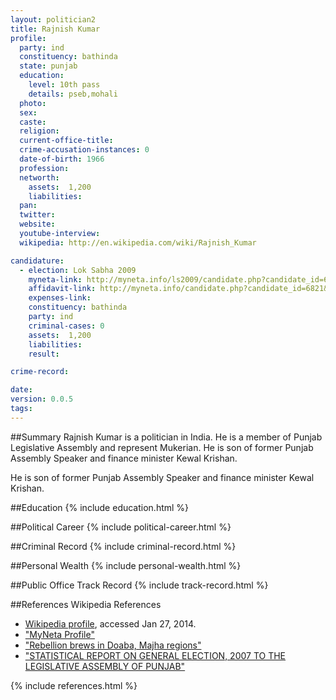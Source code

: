 ```yaml
---
layout: politician2
title: Rajnish Kumar
profile: 
  party: ind
  constituency: bathinda
  state: punjab
  education: 
    level: 10th pass
    details: pseb,mohali
  photo: 
  sex: 
  caste: 
  religion: 
  current-office-title: 
  crime-accusation-instances: 0
  date-of-birth: 1966
  profession: 
  networth: 
    assets:  1,200
    liabilities: 
  pan: 
  twitter: 
  website: 
  youtube-interview: 
  wikipedia: http://en.wikipedia.com/wiki/Rajnish_Kumar

candidature: 
  - election: Lok Sabha 2009
    myneta-link: http://myneta.info/ls2009/candidate.php?candidate_id=6821
    affidavit-link: http://myneta.info/candidate.php?candidate_id=6821&scan=original
    expenses-link: 
    constituency: bathinda 
    party: ind
    criminal-cases: 0
    assets:  1,200
    liabilities: 
    result:  

crime-record: 

date: 
version: 0.0.5
tags: 
---
```

##Summary
Rajnish Kumar is a politician in India. He is a member of Punjab Legislative Assembly and represent Mukerian. He is son of former Punjab Assembly Speaker and finance minister Kewal Krishan.

He is son of former Punjab Assembly Speaker and finance minister Kewal Krishan.


##Education
{% include education.html %}


##Political Career
{% include political-career.html %}


##Criminal Record
{% include criminal-record.html %}


##Personal Wealth
{% include personal-wealth.html %}


##Public Office Track Record
{% include track-record.html %}


##References
Wikipedia References
- [Wikipedia profile]({{page.profile.wikipedia}}), accessed Jan 27, 2014.
- ["MyNeta Profile"][wiki1]
- ["Rebellion brews in Doaba, Majha regions"][wiki2]
- ["STATISTICAL REPORT ON GENERAL ELECTION, 2007 TO THE LEGISLATIVE ASSEMBLY OF PUNJAB"][wiki3]

[wiki1]: http://myneta.info/pb2012/candidate.php?candidate_id=1027
[wiki2]: http://www.indianexpress.com/news/rebellion-brews-in-doaba-majha-regions/896693/
[wiki3]: http://eci.nic.in/eci_main/StatisticalReports/SE_2007/Stat_rep_2007_PB.pdf


{% include references.html %}